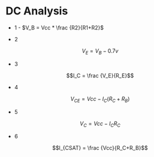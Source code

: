 # DC Analysis

* 1 - $V_B = Vcc * \frac {R2}{R1+R2}$

* 2

$$V_E = V_B - 0.7v$$

* 3

$$I_C = \frac {V_E}{R_E}$$

* 4

$$V_{CE} = Vcc - I_C(R_C + R_B)$$

* 5

$$V_C = Vcc - I_CR_C$$

* 6

$$I_{CSAT} = \frac {Vcc}{R_C+R_B}$$
